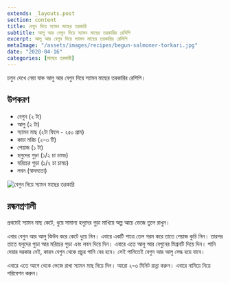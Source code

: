 ```yaml
---
extends: _layouts.post
section: content
title: বেগুন দিয়ে স্যামন মাছের তরকারি
subtitle: আলু আর বেগুন দিয়ে স্যামন মাছের তরকারির রেসিপি
excerpt: আলু আর বেগুন দিয়ে স্যামন মাছের তরকারির রেসিপি
metaImage: "/assets/images/recipes/begun-salmoner-torkari.jpg"
date: "2020-04-16"
categories: [মাছের তরকারী]
---
```


চলুন দেখে নেয়া যাক আলু আর বেগুন দিয়ে স্যামন মাছের তরকারির রেসিপি।

## উপকরণ

- বেগুন (২ টা)
- আলু (২ টা)
- স্যামন মাছ (২টা ফিলে - ২৫০ গ্রাম)
- কাচা মরিচ (২-৩ টি)
- পেয়াজ (১ টা)
- হলুদের গুড়া (১/২ চা চামচ)
- মরিচের গুড়া (১/২ চা চামচ)
- লবন (স্বাদমতো)

![বেগুন দিয়ে স্যামন মাছের তরকারি](/assets/images/recipes/begun-salmoner-torkari.jpg)

## রন্ধনপ্রণালী

প্রথমেই স্যামন মাছ কেটে, ধুয়ে সামান্য হলুদের গুড়া মাখিয়ে অল্প আচে ভেজে তুলে রাখুন।

এবার বেগুন আর আলু কিউব করে কেটে ধুয়ে নিন। এবারে একটি পাত্রে তেল গরম করে তাতে পেয়াজ কুচি নিন।
তারপর তাতে হলুদের গুড়া আর মরিচের গুড়া এবং লবন দিয়ে দিন। এবারে এতে আলু আর বেগুনের মিশ্রনটি দিয়ে দিন।
পানি দেয়ার দরকার নেই, কারন বেগুন থেকে প্রচুর পানি বের হবে। সেই পানিতেই বেগুন আর আলু সেদ্ধ হয়ে যাবে।

এবারে এতে আগে থেকে ভেজে রাখা স্যামন মাছ দিয়ে দিন। আরো ২-৩ মিনিট রান্না করুন। এবারে নামিয়ে নিয়ে
পরিবেশন করুন।
